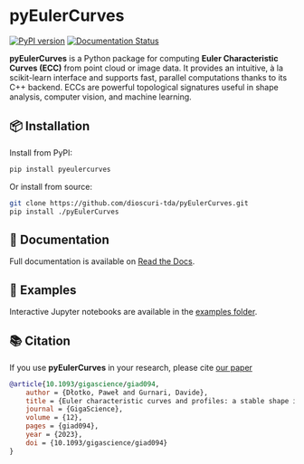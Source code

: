 # pyEulerCurves
[![PyPI version](https://img.shields.io/pypi/v/pyEulerCurves.svg?color=blue)](https://pypi.org/project/pyEulerCurves)
[![Documentation Status](https://readthedocs.org/projects/pyeulercurves/badge/?version=latest)](https://pyeulercurves.readthedocs.io/en/latest/?badge=latest)

**pyEulerCurves** is a Python package for computing **Euler Characteristic Curves (ECC)** from point cloud or image data. It provides an intuitive, à la scikit-learn interface and supports fast, parallel computations thanks to its C++ backend. ECCs are powerful topological signatures useful in shape analysis, computer vision, and machine learning.


## 📦 Installation

Install from PyPI:

```bash
pip install pyeulercurves
````

Or install from source:

```bash
git clone https://github.com/dioscuri-tda/pyEulerCurves.git
pip install ./pyEulerCurves
```

## 📘 Documentation

Full documentation is available on [Read the Docs](https://pyeulercurves.readthedocs.io).


## 🧪 Examples

Interactive Jupyter notebooks are available in the [examples folder](https://github.com/dioscuri-tda/pyEulerCurves/tree/master/docs/source/examples).



## 📚 Citation

If you use **pyEulerCurves** in your research, please cite  [our paper](https://doi.org/10.1093/gigascience/giad094)

```bibtex
@article{10.1093/gigascience/giad094,
    author = {Dłotko, Paweł and Gurnari, Davide},
    title = {Euler characteristic curves and profiles: a stable shape invariant for big data problems},
    journal = {GigaScience},
    volume = {12},
    pages = {giad094},
    year = {2023},
    doi = {10.1093/gigascience/giad094}
}
```
